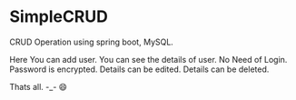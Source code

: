 # SimpleCRUD
CRUD Operation using spring boot, MySQL.

Here You can add user.
You can see the details of user.
No Need of Login.
Password is encrypted.
Details can be edited.
Details can be deleted.

Thats all. -_- :smile:
